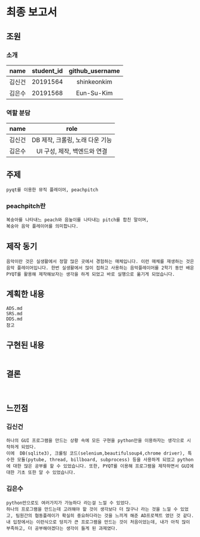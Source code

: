 # 최종 보고서

## 조원
### 소개
| name | student_id | github_username |
|:----:|:--------:|:-----------------:|
|김신건|20191564|shinkeonkim|
|김은수|20191568|Eun-Su-Kim|

### 역할 분담
| name | role |
|:--:|:--:|
|김신건| DB 제작, 크롤링, 노래 다운 기능 |
|김은수| UI 구성, 제작, 백엔드와 연결 |

## 주제
```
pyqt를 이용한 뮤직 플레이어, peachpitch
```
### peachpitch란
```
복숭아를 나타내느 peach와 음높이를 나타내는 pitch를 합친 말이며, 
복숭아 음악 플레이어를 의미합니다.
```
## 제작 동기
```
음악이란 것은 실생활에서 정말 많은 곳에서 경험하는 매체입니다. 이런 매체를 재생하는 것은 음악 플레이어입니다. 한번 실생활에서 많이 접하고 사용하는 음악플레이어를 2학기 동안 배운 PYQT를 활용해 제작해보자는 생각을 하게 되었고 바로 실행으로 옮기게 되었습니다.
```


## 계획한 내용
```
ADS.md
SRS.md
DDS.md
참고
```

## 구현된 내용
```

```

## 결론

```


```

## 느낀점
### 김신건
```
하나의 GUI 프로그램을 만드는 상황 속에 모든 구현을 python만을 이용하자는 생각으로 시작하게 되었다.
이에  DB(sqlite3), 크롤링 코드(selenium,beautifulsoup4,chrome driver), 특수한 모듈(pytube, thread, billboard, subprocess) 등을 사용하게 되었고 python에 대한 많은 공부를 할 수 있었습니다. 또한, PYQT를 이용해 프로그램을 제작하면서 GUI에 대한 기초 또한 알 수 있었습니다.

```
### 김은수
```
python만으로도 여러가지가 가능하다 라는걸 느낄 수 있었다.
하나의 프로그램을 만드는데 고려해야 할 것이 생각보다 더 많구나 라는 것을 느낄 수 있었고, 팀원간의 협동플레이가 확실히 중요하다라는 것을 느끼게 해준 AD프로젝트 였던 것 같다. 내 입장에서는 이런식으로 덩치가 큰 프로그램을 만드는 것이 처음이었는데, 내가 아직 많이 부족하고, 더 공부해야겠다는 생각이 들게 된 과제였다.
```
